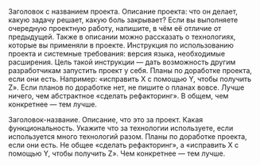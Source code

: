 Заголовок с названием проекта.
Описание проекта: что он делает, какую задачу решает, какую боль закрывает? Если вы выполняете очередную проектную работу, напишите, в чём её отличие от предыдущей.
Также в описании можно рассказать о технологиях, которые вы применяли в проекте.
Инструкция по использованию проекта и системные требования: версия языка, необходимые расширения. Цель такой инструкции — дать возможность другим разработчикам запустить проект у себя.
Планы по доработке проекта, если они есть. Например: «исправить X с помощью Y, чтобы получить Z». Если планов по доработке нет, не пишите о планах вовсе. Лучше ничего, чем абстрактное «сделать рефакторинг». В общем, чем конкретнее — тем лучше.

Заголовок-название.
Описание, что это за проект. Какая функциональность. Укажите что за технологии используете, если используется много технологий разом.
Планы по доработке проекта, если они есть. Не общее «сделать рефакторинг», а «исправить X с помощью Y, чтобы получить Z». Чем конкретнее — тем лучше.
